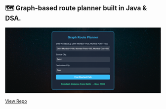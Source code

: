 ## 🗺️ Graph-based route planner built in Java & DSA.

![Route Planner](screenshots/route.png)

[View Repo](https://github.com/kush86005/Project1)

